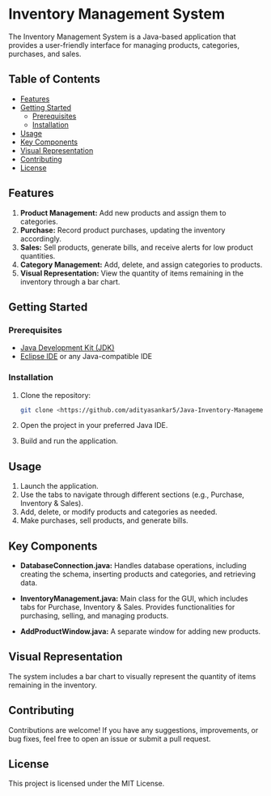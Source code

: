 # Inventory Management System

The Inventory Management System is a Java-based application that provides a user-friendly interface for managing products, categories, purchases, and sales.

## Table of Contents

- [Features](#features)
- [Getting Started](#getting-started)
  - [Prerequisites](#prerequisites)
  - [Installation](#installation)
- [Usage](#usage)
- [Key Components](#key-components)
- [Visual Representation](#visual-representation)
- [Contributing](#contributing)
- [License](#license)

## Features

1. **Product Management:** Add new products and assign them to categories.
2. **Purchase:** Record product purchases, updating the inventory accordingly.
3. **Sales:** Sell products, generate bills, and receive alerts for low product quantities.
4. **Category Management:** Add, delete, and assign categories to products.
5. **Visual Representation:** View the quantity of items remaining in the inventory through a bar chart.

## Getting Started

### Prerequisites

- [Java Development Kit (JDK)](https://www.oracle.com/java/technologies/javase-downloads.html)
- [Eclipse IDE](https://www.eclipse.org/downloads/) or any Java-compatible IDE

### Installation

1. Clone the repository:

   ```bash
   git clone <https://github.com/adityasankar5/Java-Inventory-Management-System.git>

2. Open the project in your preferred Java IDE.
3. Build and run the application.

## Usage

1. Launch the application.
2. Use the tabs to navigate through different sections (e.g., Purchase, Inventory & Sales).
3. Add, delete, or modify products and categories as needed.
4. Make purchases, sell products, and generate bills.

## Key Components

- **DatabaseConnection.java:** Handles database operations, including creating the schema, inserting products and categories, and retrieving data.

- **InventoryManagement.java:** Main class for the GUI, which includes tabs for Purchase, Inventory & Sales. Provides functionalities for purchasing, selling, and managing products.

- **AddProductWindow.java:** A separate window for adding new products.

## Visual Representation

The system includes a bar chart to visually represent the quantity of items remaining in the inventory.

## Contributing

Contributions are welcome! If you have any suggestions, improvements, or bug fixes, feel free to open an issue or submit a pull request.

## License

This project is licensed under the MIT License.

